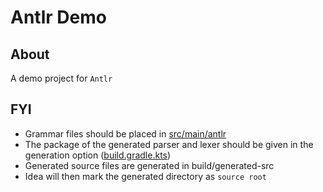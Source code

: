# Antlr Demo

## About

A demo project for `Antlr`

## FYI

  * Grammar files should be placed in [src/main/antlr](src/main/antlr)
  * The package of the generated parser and lexer should be given in the generation option ([build.gradle.kts](build.gradle.kts))
  * Generated source files are generated in build/generated-src
  * Idea will then mark the generated directory as `source root`
      